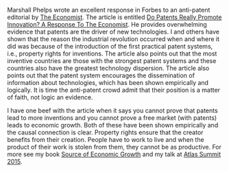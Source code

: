 
Marshall Phelps wrote an excellent response in Forbes to an anti-patent editorial by [The Economist](http://www.economist.com/news/leaders/21660522-ideas-fuel-economy-todays-patent-systems-are-rotten-way-rewarding-them-time-fix). The article is entitled [Do Patents Really Promote Innovation? A Response To The Economist](http://www.forbes.com/sites/marshallphelps/2015/09/16/do-patents-really-promote-innovation-a-response-to-the-economist/). He provides overwhelming evidence that patents are the driver of new technologies. I and others have shown that the reason the industrial revolution occurred when and where it did was because of the introduction of the first practical patent systems, i.e., property rights for inventions. The article also points out that the most inventive countries are those with the strongest patent systems and these countries also have the greatest technology dispersion. The article also points out that the patent system encourages the dissemination of information about technologies, which has been shown empirically and logically. It is time the anti-patent crowd admit that their position is a matter of faith, not logic an evidence.

I have one beef with the article when it says you cannot prove that patents lead to more inventions and you cannot prove a free market (with patents) leads to economic growth. Both of these have been shown empirically and the causal connection is clear. Property rights ensure that the creator benefits from their creation. People have to work to live and when the product of their work is stolen from them, they cannot be as productive. For more see my book [Source of Economic Growth](http://www.amazon.com/Source-Economic-Growth-Dale-Halling/dp/1511829680/ref=sr_1_1?ie=UTF8&qid=1442599708&sr=8-1&keywords=source+of+economic+growth) and my talk at [Atlas Summit 2015](https://www.youtube.com/watch?v=HBS7VVsoKg0).
